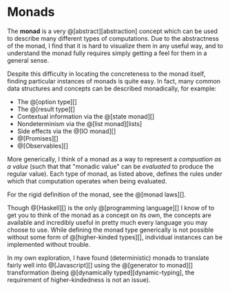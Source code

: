 # Monads

The __monad__ is a very @[abstract][abstraction] concept which can be used to describe many
different types of computations. Due to the abstractness of the monad, I find that it is
hard to visualize them in any useful way, and to understand the monad fully requires simply
getting a feel for them in a general sense.

Despite this difficulty in locating the concreteness to the monad itself, finding particular
instances of monads is quite easy. In fact, many common data structures and concepts can be
described monadically, for example:
*   The @[option type][]
*   The @[result type][]
*   Contextual information via the @[state monad][]
*   Nondeterminism via the @[list monad][lists]
*   Side effects via the @[IO monad][]
*   @[Promises][]
*   @[Observables][]

More generically, I think of a monad as a way to represent a *compuation as a value* (such
that that "monadic value" can be *evaluated* to produce the regular value). Each type of
monad, as listed above, defines the rules under which that computation operates when being
evaluated.

For the rigid definition of the monad, see the @[monad laws][].

Though @[Haskell][] is the only @[programming language][] I know of to get you to think of
the monad as a concept on its own, the concepts are available and incredibly useful in pretty
much every language you may choose to use. While defining the monad type generically is not
possible without some form of @[higher-kinded types][], individual instances can be implemented
without trouble.

In my own exploration, I have found (deterministic) monads to translate fairly well into
@[Javascript][] using the @[generator to monad][] transformation (being
@[dynamically typed][dynamic-typing], the requirement of higher-kindedness is not an issue).
